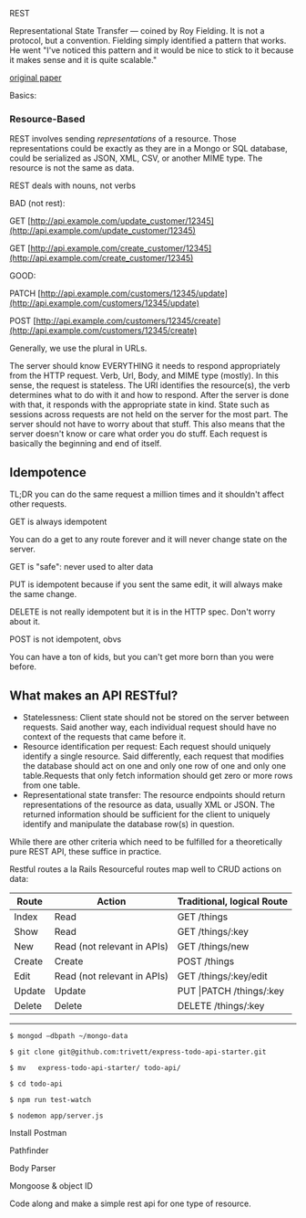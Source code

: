 REST

Representational State Transfer — coined by Roy Fielding. It is not a protocol, but a convention. Fielding simply identified a pattern that works. He went "I've noticed this pattern and it would be nice to stick to it because it makes sense and it is quite scalable."

[original paper](https://www.ics.uci.edu/~fielding/pubs/dissertation/top.htm)

Basics: 

### Resource-Based

REST involves sending *representations* of a resource. Those representations could be exactly as they are in a Mongo or SQL database, could be serialized as JSON, XML, CSV, or another MIME type. The resource is not the same as data. 

REST deals with nouns, not verbs

BAD (not rest): 

GET [http://api.example.com/update_customer/12345](http://api.example.com/update_customer/12345)

GET [http://api.example.com/create_customer/12345](http://api.example.com/create_customer/12345)

GOOD:

PATCH [http://api.example.com/customers/12345/update](http://api.example.com/customers/12345/update)

POST [http://api.example.com/customers/12345/create](http://api.example.com/customers/12345/create)

Generally, we use the plural in URLs.

The server should know EVERYTHING it needs to respond appropriately from the HTTP request. Verb, Url, Body, and MIME type (mostly). In this sense, the request is stateless. The URI identifies the resource(s), the verb determines what to do with it and how to respond. After the server is done with that, it responds with the appropriate state in kind. State such as sessions across requests are not held on the server for the most part. The server should not have to worry about that stuff. This also means that the server doesn't know or care what order you do stuff. Each request is basically the beginning and end of itself.

## Idempotence

TL;DR you can do the same request a million times and it shouldn't affect other requests.

GET is always idempotent

You can do a get to any route forever and it will never change state on the server.

GET is "safe": never used to alter data

PUT is idempotent because if you sent the same edit, it will always make the same change.

DELETE is not really idempotent but it is in the HTTP spec. Don't worry about it. 

POST is not idempotent, obvs

You can have a ton of kids, but you can't get more born than you were before.



## What makes an API RESTful?

- Statelessness: Client state should not be stored on the server between requests. Said another way, each individual request should have no context of the requests that came before it.
- Resource identification per request: Each request should uniquely identify a single resource. Said differently, each request that modifies the database should act on one and only one row of one and only one table.Requests that only fetch information should get zero or more rows from one table.
- Representational state transfer: The resource endpoints should return representations of the resource as data, usually XML or JSON. The returned information should be sufficient for the client to uniquely identify and manipulate the database row(s) in question.

While there are other criteria which need to be fulfilled for a theoretically pure REST API, these suffice in practice.

Restful routes a la Rails Resourceful routes map well to CRUD actions on data:



| Route  | Action                      | Traditional, logical Route |
| ------ | --------------------------- | -------------------------- |
| Index  | Read                        | GET /things                |
| Show   | Read                        | GET /things/:key           |
| New    | Read (not relevant in APIs) | GET /things/new            |
| Create | Create                      | POST /things               |
| Edit   | Read (not relevant in APIs) | GET /things/:key/edit      |
| Update | Update                      | PUT \|PATCH  /things/:key  |
| Delete | Delete                      | DELETE /things/:key        |


-----------------

`$ mongod —dbpath ~/mongo-data`

`$ git clone git@github.com:trivett/express-todo-api-starter.git`

`$ mv	express-todo-api-starter/ todo-api/`

`$ cd todo-api`

`$ npm run test-watch`

`$ nodemon app/server.js`



Install Postman

Pathfinder

Body Parser

Mongoose & object ID

Code along and make a simple rest api for one type of resource. 